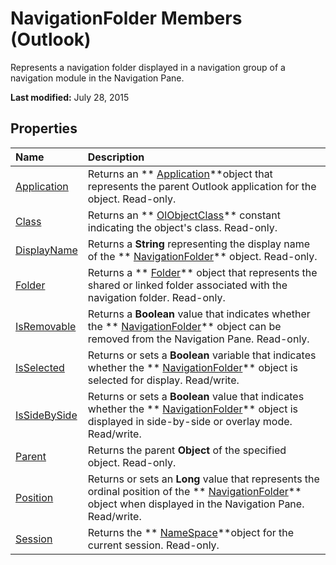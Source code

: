 
# NavigationFolder Members (Outlook)
Represents a navigation folder displayed in a navigation group of a navigation module in the Navigation Pane.

 **Last modified:** July 28, 2015


## Properties



|**Name**|**Description**|
|:-----|:-----|
| [Application](23b09ccd-ea8a-68a1-401b-122319a581ce.md)|Returns an  ** [Application](797003e7-ecd1-eccb-eaaf-32d6ddde8348.md)**object that represents the parent Outlook application for the object. Read-only.|
| [Class](deffea9a-2171-6ec5-2c55-c37d98960b40.md)|Returns an  ** [OlObjectClass](33d724b3-df3c-2a7f-a80f-93b66d96f588.md)** constant indicating the object's class. Read-only.|
| [DisplayName](51bdcbaf-0fa7-8cba-953d-13da4a5abc27.md)|Returns a  **String** representing the display name of the ** [NavigationFolder](c8d7aabb-58ba-df5e-ccdc-06f73db7726c.md)** object. Read-only.|
| [Folder](0d8edd40-3f8d-dc2b-5cba-80ed1662cc48.md)|Returns a  ** [Folder](3cf6cda8-6d70-666e-2643-9d9c5b9cacfc.md)** object that represents the shared or linked folder associated with the navigation folder. Read-only.|
| [IsRemovable](9fff5f32-2ac4-5ed3-c6d5-10962de8b34f.md)|Returns a  **Boolean** value that indicates whether the ** [NavigationFolder](c8d7aabb-58ba-df5e-ccdc-06f73db7726c.md)** object can be removed from the Navigation Pane. Read-only.|
| [IsSelected](a8fb9430-0477-2417-0dba-e30e9f8ebe8d.md)|Returns or sets a  **Boolean** variable that indicates whether the ** [NavigationFolder](c8d7aabb-58ba-df5e-ccdc-06f73db7726c.md)** object is selected for display. Read/write.|
| [IsSideBySide](00a49ce6-ad74-1f24-2aaa-e79a3409c9c9.md)|Returns or sets a  **Boolean** value that indicates whether the ** [NavigationFolder](c8d7aabb-58ba-df5e-ccdc-06f73db7726c.md)** object is displayed in side-by-side or overlay mode. Read/write.|
| [Parent](a257247d-1308-fa8b-a07c-33b41c0740ca.md)|Returns the parent  **Object** of the specified object. Read-only.|
| [Position](cfa86104-c191-51f8-4da3-dc3c26d6a7ed.md)|Returns or sets an  **Long** value that represents the ordinal position of the ** [NavigationFolder](c8d7aabb-58ba-df5e-ccdc-06f73db7726c.md)** object when displayed in the Navigation Pane. Read/write.|
| [Session](f31a9538-4ebe-80f1-aa93-4d7de8e0bb7e.md)|Returns the  ** [NameSpace](f0dcaa19-07f5-5d42-a3bf-2e42b7885644.md)**object for the current session. Read-only.|
